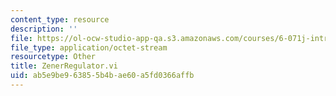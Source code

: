 ```yaml
---
content_type: resource
description: ''
file: https://ol-ocw-studio-app-qa.s3.amazonaws.com/courses/6-071j-introduction-to-electronics-signals-and-measurement-spring-2006/ab5e9be963855b4bae60a5fd0366affb_ZenerRegulator.vi
file_type: application/octet-stream
resourcetype: Other
title: ZenerRegulator.vi
uid: ab5e9be9-6385-5b4b-ae60-a5fd0366affb
---
```

